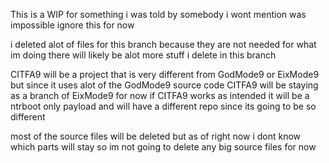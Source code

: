 This is a WIP for something i was told by somebody i wont mention was impossible
ignore this for now

i deleted alot of files for this branch because they are not needed for what im doing
there will likely be alot more stuff i delete in this branch

CITFA9 will be a project that is very different from GodMode9 or EixMode9 but since it uses alot of the GodMode9 source code CITFA9 will be staying as a branch of EixMode9 for now
if CITFA9 works as intended it will be a ntrboot only payload and will have a different repo since its going to be so different

most of the source files will be deleted but as of right now i dont know which parts will stay so im not going to delete any big source files for now
